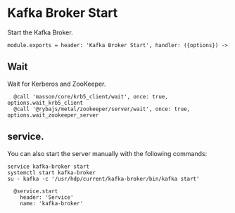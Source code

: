 
# Kafka Broker Start

Start the Kafka Broker.

    module.exports = header: 'Kafka Broker Start', handler: ({options}) ->

## Wait

Wait for Kerberos and ZooKeeper.

      @call 'masson/core/krb5_client/wait', once: true, options.wait_krb5_client
      @call '@rybajs/metal/zookeeper/server/wait', once: true, options.wait_zookeeper_server

## service.

You can also start the server manually with the following commands:

```
service kafka-broker start
systemctl start kafka-broker
su - kafka -c '/usr/hdp/current/kafka-broker/bin/kafka start'
```

      @service.start
        header: 'Service'
        name: 'kafka-broker'
